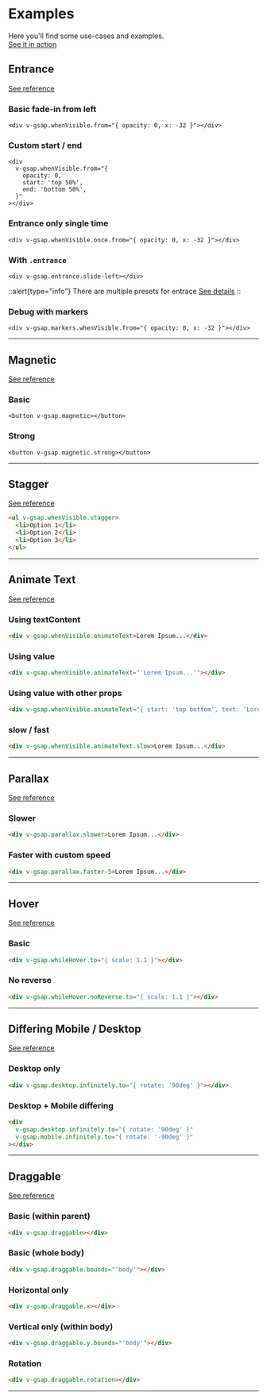 # Examples

Here you'll find some use-cases and examples. <br />
[See it in action](/playground)

## Entrance

[See reference](/usage/modifiers#whenvisible)

### Basic fade-in from left

```vue
<div v-gsap.whenVisible.from="{ opacity: 0, x: -32 }"></div>
```

### Custom start / end

```vue
<div
  v-gsap.whenVisible.from="{
    opacity: 0,
    start: 'top 50%',
    end: 'bottom 50%',
  }"
></div>
```

### Entrance only single time

```vue
<div v-gsap.whenVisible.once.from="{ opacity: 0, x: -32 }"></div>
```

### With `.entrance`

```vue
<div v-gsap.entrance.slide-left></div>
```

::alert{type="info"}
There are multiple presets for entrace [See details](/usage/modifiers#entrance)
::

### Debug with markers

```vue
<div v-gsap.markers.whenVisible.from="{ opacity: 0, x: -32 }"></div>
```

---

## Magnetic

[See reference](/usage/modifiers#magnetic)

### Basic

```vue
<button v-gsap.magnetic></button>
```

### Strong

```vue
<button v-gsap.magnetic.strong></button>
```

---

## Stagger

[See reference](/usage/modifiers#stagger)

```html
<ul v-gsap.whenVisible.stagger>
  <li>Option 1</li>
  <li>Option 2</li>
  <li>Option 3</li>
</ul>
```

---

## Animate Text

[See reference](/usage/modifiers#animatetext)

### Using textContent

```html
<div v-gsap.whenVisible.animateText>Lorem Ipsum...</div>
```

### Using value

```html
<div v-gsap.whenVisible.animateText="'Lorem Ipsum...'"></div>
```

### Using value with other props

```html
<div v-gsap.whenVisible.animateText="{ start: 'top bottom', text: 'Lorem Ipsum...' }"></div>
```

### slow / fast

```html
<div v-gsap.whenVisible.animateText.slow>Lorem Ipsum...</div>
```

---

## Parallax

[See reference](/usage/modifiers#parallax)

### Slower

```html
<div v-gsap.parallax.slower>Lorem Ipsum...</div>
```

### Faster with custom speed

```html
<div v-gsap.parallax.faster-5>Lorem Ipsum...</div>
```

---

## Hover

[See reference](/usage/modifiers#whilehover)

### Basic

```html
<div v-gsap.whileHover.to="{ scale: 1.1 }"></div>
```

### No reverse

```html
<div v-gsap.whileHover.noReverse.to="{ scale: 1.1 }"></div>
```

---

## Differing Mobile / Desktop

[See reference](/usage/modifiers#mobile)

### Desktop only

```html
<div v-gsap.desktop.infinitely.to="{ rotate: '90deg' }"></div>
```

### Desktop + Mobile differing

```html
<div
  v-gsap.desktop.infinitely.to="{ rotate: '90deg' }"
  v-gsap.mobile.infinitely.to="{ rotate: '-90deg' }"
></div>
```

---

## Draggable

[See reference](/usage/modifiers#draggable)

### Basic (within parent)

```html
<div v-gsap.draggable></div>
```

### Basic (whole body)

```html
<div v-gsap.draggable.bounds="'body'"></div>
```

### Horizontal only

```html
<div v-gsap.draggable.x></div>
```

### Vertical only (within body)

```html
<div v-gsap.draggable.y.bounds="'body'"></div>
```

### Rotation

```html
<div v-gsap.draggable.rotation></div>
```

---
